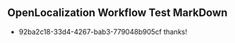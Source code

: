 ## OpenLocalization Workflow Test MarkDown
* 92ba2c18-33d4-4267-bab3-779048b905cf thanks!

<!--HONumber=Jul16_HO4-->



